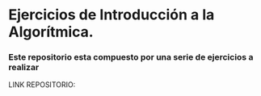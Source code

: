 # Ejercicios de Introducción a la Algorítmica.
### Este repositorio esta compuesto por una serie de ejercicios a realizar 
LINK REPOSITORIO:

